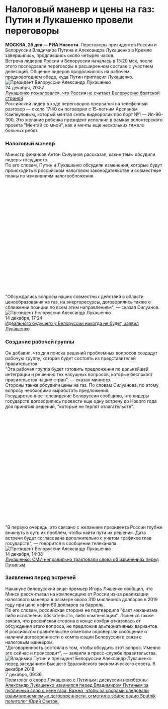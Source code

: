 Налоговый маневр и цены на газ: Путин и Лукашенко провели переговоры
====================================================================



<div class="article__body js-mediator-article mia-analytics" itemprop="articleBody"> <div class="article__block" data-type="text"> <div class="article__text"> <strong> МОСКВА, 25 дек — РИА Новости. </strong>Переговоры президентов России и Белоруссии Владимира Путина и Александра Лукашенко в Кремле завершились, продлившись около четырех часов.</div> </div> <div class="article__block" data-type="text"> <div class="article__text">Встреча лидеров России и Белоруссии началась в 15:20 мск, после этого последовали переговоры в расширенном составе с участием делегаций. Общение лидеров продолжилось на рабочем предновогоднем обеде, куда Путин пригласил Лукашенко.</div> </div> <div class="article__block" data-article="main-photo" data-type="article"> <div class="article__article m-image"> <div class="article__article-image"> <source media="(min-width: 640px)" media-type="ar16x9" srcset="https://cdn21.img.ria.ru/images/154801/33/1548013349_0:448:2845:2048_600x0_80_0_0_5f879c6daaf59b9a1e113f05ccb29bf2.jpg"/> <source media="(min-width: 480px)" media-type="ar4x3" srcset="https://cdn23.img.ria.ru/images/154801/33/1548013349_68:0:2799:2048_600x0_80_0_0_c23d1fe08bea9ca84f8632552abadc03.jpg"/> <source media="(min-width: 0px)" media-type="ar1x1" srcset="https://cdn23.img.ria.ru/images/154801/33/1548013349_409:0:2457:2048_600x0_80_0_0_79d1dbeac8b2c5ad98a0ad057f7a3e23.jpg"/> <img alt="Президент Белоруссии Александр Лукашенко " class="responsive_img" data-responsive0="https://cdn23.img.ria.ru/images/154801/33/1548013349_409:0:2457:2048_600x0_80_0_0_79d1dbeac8b2c5ad98a0ad057f7a3e23.jpg" data-responsive480="https://cdn23.img.ria.ru/images/154801/33/1548013349_68:0:2799:2048_600x0_80_0_0_c23d1fe08bea9ca84f8632552abadc03.jpg" data-responsive640="https://cdn21.img.ria.ru/images/154801/33/1548013349_0:448:2845:2048_600x0_80_0_0_5f879c6daaf59b9a1e113f05ccb29bf2.jpg" media-type="ar16x9" src="https://cdn21.img.ria.ru/images/154801/33/1548013349_0:448:2845:2048_600x0_80_0_0_5f879c6daaf59b9a1e113f05ccb29bf2.jpg" title="Президент Белоруссии Александр Лукашенко "/> </div> <div class="article__article-info" data-type="article"> <span class="elem-info"> <span class="elem-info__date">24 декабря, 20:57</span> <span class="elem-info__share"> <span class="share m-light" data-title="Лукашенко пожаловался, что Россия не считает Белоруссию братской страной" data-url="https://ria.ru/20181224/1548613671.html"> </span> </span> </span> </div> <a class="article__article-link" href="/20181224/1548613671.html"> <span class="article__article-desc"> <span class="article__article-title">Лукашенко пожаловался, что Россия не считает Белоруссию братской страной</span> <span class="article__article-announce"> </span> </span> </a> </div> </div> <div class="article__block" data-type="text"> <div class="article__text">Российский лидер в ходе переговоров прервался на телефонный разговор — около 17:40 он поговорил с 15-летним Арсланом Каипкуловым, который мечтал снять видеоролик про борт №1 — Ил-96-300. Это желание ребенка президент исполнил в рамках волонтерского проекта "Мечтай со мной", как и мечты еще нескольких тяжело больных ребят.</div> </div> <div class="article__block" data-type="h3"> <h3>Налоговый маневр</h3> </div> <div class="article__block" data-type="text"> <div class="article__text">Министр финансов Антон Силуанов рассказал, какие темы обсудили лидеры государств.</div> </div> <div class="article__block" data-position="1" data-type="banner"> <div class="banner m-article-body m-article-mobile banner__1251" data-bpos="1251" id="banner_pos_1251"> <div class="banner__content" data-changed-id="adfox_mobile_body_1part_1548702109"> <div id="adfox_mobile_body_1part_1548702109"> </div> </div> </div> </div> <div class="article__block" data-type="text"> <div class="article__text">По его словам, Путин и Лукашенко обсудили изменения, которые будут происходить в российском налоговом законодательстве и совместные планы по изменениям налогообложения.</div> </div> <div class="article__block" data-type="quote"> <div class="article__quote"> <div class="article__quote-bg"> <div class="article__quote-bg-desk"> <svg class="svg-graphic" fill="none" height="269" viewbox="0 0 138 269" width="138" xmlns="http://www.w3.org/2000/svg"> </svg> </div> <div class="article__quote-bg-mob"> <svg class="svg-graphic" fill="none" height="97" viewbox="0 0 254 97" width="254" xmlns="http://www.w3.org/2000/svg"> </svg> </div> </div> <div class="article__quote-text m-small">"Обсуждались вопросы наших совместных действий в области ценообразования на газ, на энергоресурсы, договорились также о сближении позиции по всем этим направлениям", — сказал Силуанов.</div> <div class="article__quote-share"> <span class="share" data-title='"Обсуждались вопросы наших совместных действий в области ценообразования на газ, на энергоресурсы, договорились также о сближении позиции по всем этим направлениям", — сказал Силуанов.' data-url="https://ria.ru/20181225/1548702109.html"> </span> </div> </div> </div> <div class="article__block" data-article="main-photo" data-type="article"> <div class="article__article m-image"> <div class="article__article-image"> <source media="(min-width: 640px)" media-type="ar16x9" srcset="https://cdn25.img.ria.ru/images/152908/87/1529088712_0:0:3074:1729_600x0_80_0_0_5c14a45527509e0d43f7c7a79e688e15.jpg"/> <source media="(min-width: 480px)" media-type="ar4x3" srcset="https://cdn21.img.ria.ru/images/152908/87/1529088712_0:0:2732:2048_600x0_80_0_0_e4e4eed94e2f49c899597966ec8fdf07.jpg"/> <source media="(min-width: 0px)" media-type="ar1x1" srcset="https://cdn23.img.ria.ru/images/152908/87/1529088712_107:0:2155:2048_600x0_80_0_0_656ddd69616973c98a0503b07da3d9ee.jpg"/> <img alt="Президент Белоруссии Александр Лукашенко" class="responsive_img" data-responsive0="https://cdn23.img.ria.ru/images/152908/87/1529088712_107:0:2155:2048_600x0_80_0_0_656ddd69616973c98a0503b07da3d9ee.jpg" data-responsive480="https://cdn21.img.ria.ru/images/152908/87/1529088712_0:0:2732:2048_600x0_80_0_0_e4e4eed94e2f49c899597966ec8fdf07.jpg" data-responsive640="https://cdn25.img.ria.ru/images/152908/87/1529088712_0:0:3074:1729_600x0_80_0_0_5c14a45527509e0d43f7c7a79e688e15.jpg" media-type="ar16x9" src="https://cdn25.img.ria.ru/images/152908/87/1529088712_0:0:3074:1729_600x0_80_0_0_5c14a45527509e0d43f7c7a79e688e15.jpg" title="Президент Белоруссии Александр Лукашенко"/> </div> <div class="article__article-info" data-type="article"> <span class="elem-info"> <span class="elem-info__date">14 декабря, 17:24</span> <span class="elem-info__share"> <span class="share m-light" data-title="Идеального будущего у Белоруссии никогда не будет, заявил Лукашенко" data-url="https://ria.ru/20181214/1548006593.html"> </span> </span> </span> </div> <a class="article__article-link" href="/20181214/1548006593.html"> <span class="article__article-desc"> <span class="article__article-title">Идеального будущего у Белоруссии никогда не будет, заявил Лукашенко</span> <span class="article__article-announce"> </span> </span> </a> </div> </div> <div class="article__block" data-type="h3"> <h3>Создание рабочей группы</h3> </div> <div class="article__block" data-type="text"> <div class="article__text">Он добавил, что для поиска решений проблемных вопросов создадут рабочую группу, которая будет состоять из представителей правительства.</div> </div> <div class="article__block" data-position="2" data-type="banner"> <div class="banner m-article-body m-article-mobile banner__1252" data-bpos="1252" id="banner_pos_1252"> <div class="banner__content" data-changed-id="adfox_mobile_body_2part_1548702109"> <div id="adfox_mobile_body_2part_1548702109"> </div> </div> </div> </div> <div class="article__block" data-type="text"> <div class="article__text">"Эта рабочая группа будет готовить предложения по дальнейшей интеграции и решению тех насущных вопросов, которые беспокоят правительства наших стран", — сказал министр.</div> </div> <div class="article__block" data-type="text"> <div class="article__text">Стороны также обсудили цены на газ. По словам Силуанова, по этому вопросу необходимо выработать предложения.</div> </div> <div class="article__block" data-type="text"> <div class="article__text">Государственное телевидение Белоруссии сообщило, что лидеры государств договорились провести еще одну встречу до Нового года для принятия решений, "которые не терпят отлагательств".</div> </div> <div class="article__block" data-type="quote"> <div class="article__quote"> <div class="article__quote-bg"> <div class="article__quote-bg-desk"> <svg class="svg-graphic" fill="none" height="269" viewbox="0 0 138 269" width="138" xmlns="http://www.w3.org/2000/svg"> </svg> </div> <div class="article__quote-bg-mob"> <svg class="svg-graphic" fill="none" height="97" viewbox="0 0 254 97" width="254" xmlns="http://www.w3.org/2000/svg"> </svg> </div> </div> <div class="article__quote-text m-small">"В первую очередь, это связано с желанием президента России глубже вникнуть в суть их проблем, чтобы найти пути их решения. Дата встречи будет согласована дополнительно с учетом графиков глав государств", — говорится в сообщении телеканала.</div> <div class="article__quote-share"> <span class="share" data-title='"В первую очередь, это связано с желанием президента России глубже вникнуть в суть их проблем, чтобы найти пути их решения. Дата встречи будет согласована дополнительно с учетом графиков глав государств", — говорится в сообщении телеканала.' data-url="https://ria.ru/20181225/1548702109.html"> </span> </div> </div> </div> <div class="article__block" data-article="main-photo" data-type="article"> <div class="article__article m-image"> <div class="article__article-image"> <source media="(min-width: 640px)" media-type="ar16x9" srcset="https://cdn25.img.ria.ru/images/153211/90/1532119020_0:0:2924:1645_600x0_80_0_0_02ba7d660ef780d5336736abd7c77b90.jpg"/> <source media="(min-width: 480px)" media-type="ar4x3" srcset="https://cdn25.img.ria.ru/images/153211/90/1532119020_193:0:2924:2048_600x0_80_0_0_05f009571053909022932a9f75164e00.jpg"/> <source media="(min-width: 0px)" media-type="ar1x1" srcset="https://cdn21.img.ria.ru/images/153211/90/1532119020_633:0:2681:2048_600x0_80_0_0_6c1086453257d97d492b8f7dbbcbf737.jpg"/> <img alt="Президент Белоруссии Александр Лукашенко " class="responsive_img" data-responsive0="https://cdn21.img.ria.ru/images/153211/90/1532119020_633:0:2681:2048_600x0_80_0_0_6c1086453257d97d492b8f7dbbcbf737.jpg" data-responsive480="https://cdn25.img.ria.ru/images/153211/90/1532119020_193:0:2924:2048_600x0_80_0_0_05f009571053909022932a9f75164e00.jpg" data-responsive640="https://cdn25.img.ria.ru/images/153211/90/1532119020_0:0:2924:1645_600x0_80_0_0_02ba7d660ef780d5336736abd7c77b90.jpg" media-type="ar16x9" src="https://cdn25.img.ria.ru/images/153211/90/1532119020_0:0:2924:1645_600x0_80_0_0_02ba7d660ef780d5336736abd7c77b90.jpg" title="Президент Белоруссии Александр Лукашенко "/> </div> <div class="article__article-info" data-type="article"> <span class="elem-info"> <span class="elem-info__date">14 декабря, 14:08</span> <span class="elem-info__share"> <span class="share m-light" data-title="Лукашенко: СМИ неправильно трактовали слова об извинениях перед Путиным" data-url="https://ria.ru/20181214/1547989466.html"> </span> </span> </span> </div> <a class="article__article-link" href="/20181214/1547989466.html"> <span class="article__article-desc"> <span class="article__article-title">Лукашенко: СМИ неправильно трактовали слова об извинениях перед Путиным</span> <span class="article__article-announce"> </span> </span> </a> </div> </div> <div class="article__block" data-type="h3"> <h3>Заявления перед встречей</h3> </div> <div class="article__block" data-type="text"> <div class="article__text">Накануне белорусский вице-премьер Игорь Ляшенко сообщил, что Минск рассчитывал на компенсацию от России из-за реализации налогового маневра в размере около 310 миллионов долларов в 2019 году при цене нефти 60 долларов за баррель.</div> </div> <div class="article__block" data-position="3" data-type="banner"> <div class="banner m-article-body m-article-mobile banner__1253" data-bpos="1253" id="banner_pos_1253"> <div class="banner__content" data-changed-id="adfox_mobile_body_3part_1548702109"> <div id="adfox_mobile_body_3part_1548702109"> </div> </div> </div> </div> <div class="article__block" data-type="text"> <div class="article__text">По его словам, российская сторона не подтвердила "факт механизма либо исполнения обязательств, либо компенсации". Ляшенко также заявил, что российская сторона в конце ноября отказалась от обсуждения этого вопроса, не предложив альтернативных вариантов.</div> </div> <div class="article__block" data-type="text"> <div class="article__text">В российском правительстве отметили опровергли сообщение о наличии договоренности о компенсации Белоруссии в связи с налоговым маневром.</div> </div> <div class="article__block" data-type="text"> <div class="article__text">"Договоренность состояла в том, чтобы обсудить этот вопрос. Именно это сейчас и происходит", — заявили в пресс-службе правительства.</div> </div> <div class="article__block" data-article="main-photo" data-type="article"> <div class="article__article m-image"> <div class="article__article-image"> <source media="(min-width: 640px)" media-type="ar16x9" srcset="https://cdn21.img.ria.ru/images/154751/51/1547515118_0:0:2923:1644_600x0_80_0_0_ea82c0b3d28138cca4fd9d76775cf4fd.jpg"/> <source media="(min-width: 480px)" media-type="ar4x3" srcset="https://cdn22.img.ria.ru/images/154751/51/1547515118_97:0:2828:2048_600x0_80_0_0_7f16052d5d42e7fbc36a158a83c48ee6.jpg"/> <source media="(min-width: 0px)" media-type="ar1x1" srcset="https://cdn22.img.ria.ru/images/154751/51/1547515118_438:0:2486:2048_600x0_80_0_0_bc7bd6fdbe073cb5cb10b3d2432084d1.jpg"/> <img alt="Владимир Путин и президент Белоруссии Александр Лукашенко перед заседанием Высшего Евразийского экономического совета. 6 декабря 2018" class="responsive_img" data-responsive0="https://cdn22.img.ria.ru/images/154751/51/1547515118_438:0:2486:2048_600x0_80_0_0_bc7bd6fdbe073cb5cb10b3d2432084d1.jpg" data-responsive480="https://cdn22.img.ria.ru/images/154751/51/1547515118_97:0:2828:2048_600x0_80_0_0_7f16052d5d42e7fbc36a158a83c48ee6.jpg" data-responsive640="https://cdn21.img.ria.ru/images/154751/51/1547515118_0:0:2923:1644_600x0_80_0_0_ea82c0b3d28138cca4fd9d76775cf4fd.jpg" media-type="ar16x9" src="https://cdn21.img.ria.ru/images/154751/51/1547515118_0:0:2923:1644_600x0_80_0_0_ea82c0b3d28138cca4fd9d76775cf4fd.jpg" title="Владимир Путин и президент Белоруссии Александр Лукашенко перед заседанием Высшего Евразийского экономического совета. 6 декабря 2018"/> </div> <div class="article__article-info" data-type="article"> <span class="elem-info"> <span class="elem-info__date">7 декабря, 09:36</span> <span class="elem-info__share"> <span class="share m-light" data-title="Политолог о споре Лукашенко с Путиным: дискуссии неизбежны" data-url="https://ria.ru/20181207/1547572880.html"> </span> </span> </span> </div> <a class="article__article-link" href="/20181207/1547572880.html"> <span class="article__article-desc"> <span class="article__article-title">Политолог о споре Лукашенко с Путиным: дискуссии неизбежны</span> <span class="article__article-announce">Александр Лукашенко извинился перед Владимиром Путиным за публичный спор о цене газа. Важно, чтобы за спорами следовали взаимоприемлемые договоренности, отметил в эфире радио Sputnik политолог Юрий Светов.</span> </span> </a> </div> </div> </div>